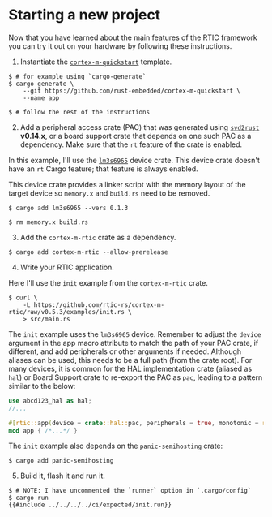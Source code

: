 # Starting a new project

Now that you have learned about the main features of the RTIC framework you can
try it out on your hardware by following these instructions.

1. Instantiate the [`cortex-m-quickstart`] template.

[`cortex-m-quickstart`]: https://github.com/rust-embedded/cortex-m-quickstart#cortex-m-quickstart

``` console
$ # for example using `cargo-generate`
$ cargo generate \
    --git https://github.com/rust-embedded/cortex-m-quickstart \
    --name app

$ # follow the rest of the instructions
```

2. Add a peripheral access crate (PAC) that was generated using [`svd2rust`]
   **v0.14.x**, or a board support crate that depends on one such PAC as a
   dependency. Make sure that the `rt` feature of the crate is enabled.

[`svd2rust`]: https://crates.io/crates/svd2rust

In this example, I'll use the [`lm3s6965`] device crate. This device crate
doesn't have an `rt` Cargo feature; that feature is always enabled.

[`lm3s6965`]: https://crates.io/crates/lm3s6965

This device crate provides a linker script with the memory layout of the target
device so `memory.x` and `build.rs` need to be removed.

``` console
$ cargo add lm3s6965 --vers 0.1.3

$ rm memory.x build.rs
```

3. Add the `cortex-m-rtic` crate as a dependency.

``` console
$ cargo add cortex-m-rtic --allow-prerelease
```

4. Write your RTIC application.

Here I'll use the `init` example from the `cortex-m-rtic` crate.

``` console
$ curl \
    -L https://github.com/rtic-rs/cortex-m-rtic/raw/v0.5.3/examples/init.rs \
    > src/main.rs
```

The `init` example uses the `lm3s6965` device. Remember to adjust the `device`
argument in the app macro attribute to match the path of your PAC crate, if
different, and add peripherals or other arguments if needed. Although aliases
can be used, this needs to be a full path (from the crate root). For many
devices, it is common for the HAL implementation crate (aliased as `hal`) or
Board Support crate to re-export the PAC as `pac`, leading to a pattern similar
to the below:

```rust
use abcd123_hal as hal;
//...

#[rtic::app(device = crate::hal::pac, peripherals = true, monotonic = rtic::cyccnt::CYCCNT)]
mod app { /*...*/ }
```

The `init` example also depends on the `panic-semihosting` crate:

``` console
$ cargo add panic-semihosting
```

5. Build it, flash it and run it.

``` console
$ # NOTE: I have uncommented the `runner` option in `.cargo/config`
$ cargo run
{{#include ../../../../ci/expected/init.run}}
```
